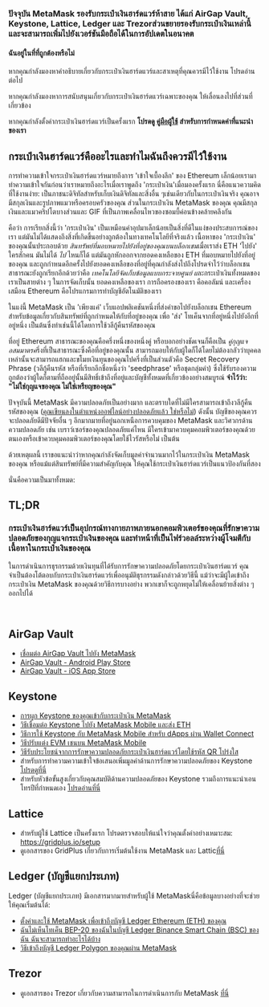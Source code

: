 ### ปัจจุบัน MetaMask รองรับกระเป๋าเงินฮาร์ดแวร์ห้าสาย ได้แก่ AirGap Vault, Keystone, Lattice, Ledger และ Trezorส่วนขยายรองรับกระเป๋าเงินเหล่านี้ และจะสามารถเพิ่มไปยังเวอร์ชันมือถือได้ในการอัปเดตในอนาคต



#### ฉันอยู่ในที่ที่ถูกต้องหรือไม่


หากคุณกำลังมองหาคำอธิบายเกี่ยวกับกระเป๋าเงินฮาร์ดแวร์และสาเหตุที่คุณควรมีไว้ใช้งาน โปรดอ่านต่อไป


หากคุณกำลังมองหาการสนับสนุนเกี่ยวกับกระเป๋าเงินฮาร์ดแวร์เฉพาะของคุณ ให้เลื่อนลงไปที่ส่วนที่เกี่ยวข้อง


หากคุณกำลังตั้งค่ากระเป๋าเงินฮาร์ดแวร์เป็นครั้งแรก **โปรดดู [คู่มือผู้ใช้](https://support.metamask.io/hc/en-us/articles/5450173968283) สำหรับการกำหนดค่าที่แนะนำของเรา**



#### 


กระเป๋าเงินฮาร์ดแวร์คืออะไรและทำไมฉันถึงควรมีไว้ใช้งาน
------------------------------------------------------


การทำความเข้าใจกระเป๋าเงินฮาร์ดแวร์หมายถึงการ 'เข้าใจเบื้องลึก' ของ Ethereum เล็กน้อยเรามาทำความเข้าใจกันก่อนว่าเราหมายถึงอะไรเมื่อเราพูดถึง 'กระเป๋าเงิน'เมื่อมองครั้งแรก นี่คือแนวความคิดที่ใช้งานง่าย: เป็นภาชนะดิจิทัลสำหรับเก็บเงินดิจิทัลและสิ่งอื่น ๆเช่นเดียวกับในกระเป๋าเงินจริง คุณอาจมีสกุลเงินและรูปภาพแมวหรือครอบครัวของคุณ ส่วนในกระเป๋าเงิน MetaMask ของคุณ คุณมีสกุลเงินและแมวคริปโตบางส่วนและ GIF ที่เป็นภาพเคลื่อนไหวของซอมบี้ค่อนข้างคล้ายคลึงกัน


คือว่า การเรียกสิ่งนี้ว่า 'กระเป๋าเงิน' เป็นเหมือนคำอุปมาเล็กน้อยเป็นสิ่งที่ดีในแง่ของประสบการณ์ของเรา แต่มันไม่ได้แสดงถึงสิ่งที่เกิดขึ้นอย่างถูกต้องในทางเทคโนโลยีที่จริงแล้ว เนื้อหาของ 'กระเป๋าเงิน' ของคุณนั้นประกอบด้วย *สินทรัพย์ที่มอบหมายไปยังที่อยู่ของคุณบนบล็อกเชน*เมื่อเราส่ง ETH 'ไปยัง' ใครสักคน มันไม่ได้ *ไป* ไหนก็ได้ แต่มันถูกหักออกจากยอดคงเหลือของ ETH ที่มอบหมายไปยังที่อยู่ของคุณ และถูกกำหนดอีกครั้งไปยังยอดคงเหลือของที่อยู่ที่คุณกำลังส่งไปถึงโปรดจำไว้ว่าบล็อกเชนสาธารณะยังถูกเรียกอีกด้วยว่าคือ *เทคโนโลยีจัดเก็บข้อมูลแบบกระจายศูนย์ แ*ละกระเป๋าเงินทั้งหมดของเราเป็นสายต่าง ๆ ในการจัดเก็บนั้น ยอดคงเหลือของเรา การถือครองของเรา คือคอลัมน์ และเครื่องเสมือน Ethereum คือโปรแกรมการทำบัญชีอัตโนมัติของเรา


ในแง่นี้ MetaMask เป็น 'เพียงแค่' เว็บแอปพลิเคชันหนึ่งที่ส่งคำขอไปยังบล็อกเชน Ethereum สำหรับข้อมูลเกี่ยวกับสินทรัพย์ที่ถูกกำหนดให้กับที่อยู่ของคุณ เพื่อ 'ส่ง' โทเค็นจากที่อยู่หนึ่งไปยังอีกที่อยู่หนึ่ง เป็นต้นซึ่งทำเช่นนี้ได้โดยการใช้วลีกู้คืนรหัสของคุณ


ที่อยู่ Ethereum สาธารณะของคุณคือครึ่งหนึ่งของหนึ่งคู่ หรือบอกอย่างชัดเจนก็คือเป็น *คู่กุญแจอสมมาตรค*รึ่งที่เป็นสาธารณะซึ่งคือที่อยู่ของคุณนั้น สามารถมอบให้กับผู้ใดก็ได้โดยไม่ต้องกลัวว่าบุคคลเหล่านั้นจะสามารถแฮกและขโมยเงินทุนของคุณไปครึ่งที่เป็นส่วนตัวคือ Secret Recovery Phrase (วลีกู้คืนรหัส หรือที่เรียกอีกชื่อหนึ่งว่า 'seedphrase' หรือชุดกลุ่มคำ) ซึ่งใช้รับรองความถูกต้องว่าผู้ใดก็ตามที่ถืออยู่นั้นมีสิทธิ์เข้าถึงที่อยู่และบัญชีทั้งหมดที่เกี่ยวข้องอย่างสมบูรณ์ **จำไว้ว่า: "ไม่ใช่กุญแจของคุณ ไม่ใช่เหรียญของคุณ"**


ปัจจุบันนี้ MetaMask มีความปลอดภัยเป็นอย่างมาก และตราบใดที่ไม่มีใครสามารถเข้าถึงวลีกู้คืนรหัสของคุณ ([คุณเขียนลงในตำแหน่งออฟไลน์อย่างปลอดภัยแล้ว ใช่หรือไม่](https://support.metamask.io/hc/en-us/articles/4404722782107)) ดังนั้น บัญชีของคุณควรจะปลอดภัยดีมีปัจจัยอื่น ๆ อีกมากมายที่อยู่นอกเหนือการควบคุมของ MetaMask และวิศวกรด้านความปลอดภัย เช่น เบราว์เซอร์ของคุณปลอดภัยแค่ไหน มีใครเข้ามาควบคุมคอมพิวเตอร์ของคุณด้วยตนเองหรือเข้าควบคุมคอมพิวเตอร์ของคุณโดยใช้ไวรัสหรือไม่ เป็นต้น


ด้วยเหตุผลนี้ เราขอแนะนำว่าหากคุณกำลังจัดเก็บมูลค่าจำนวนมากไว้ในกระเป๋าเงิน MetaMask ของคุณ หรือแม้แต่สินทรัพย์ที่มีความสำคัญกับคุณ ให้คุณใช้กระเป๋าเงินฮาร์ดแวร์เป็นแนวป้องกันที่สอง


นั่นคือความเป็นมาทั้งหมด:



TL;DR
------


### **กระเป๋าเงินฮาร์ดแวร์เป็นอุปกรณ์ทางกายภาพภายนอกคอมพิวเตอร์ของคุณที่รักษาความปลอดภัยของกุญแจกระเป๋าเงินของคุณ และทำหน้าที่เป็นไฟร์วอลล์ระหว่างผู้โจมตีกับเนื้อหาในกระเป๋าเงินของคุณ**


ในการดำเนินการธุรกรรมด้วยเงินทุนที่ได้รับการรักษาความปลอดภัยโดยกระเป๋าเงินฮาร์ดแวร์ คุณจำเป็นต้องโต้ตอบกับกระเป๋าเงินฮาร์ดแวร์เพื่ออนุมัติธุรกรรมดังกล่าวด้วยวิธีนี้ แม้ว่าจะมีผู้ใดเข้าถึงกระเป๋าเงิน MetaMask ของคุณด้วยวิธีการบางอย่าง พวกเขาก็จะถูกหยุดไม่ให้เคลื่อนย้ายสิ่งต่าง ๆ ออกไปได้


 


AirGap Vault
------------


* [เชื่อมต่อ AirGap Vault ไปยัง MetaMask](https://support.airgap.it/guides/metamask/)
* [AirGap Vault - Android Play Store](https://play.google.com/store/apps/details?id=it.airgap.vault&hl=en_US&gl=US)
* [AirGap Vault - iOS App Store](https://apps.apple.com/us/app/airgap-vault-secure-secrets/id1417126841)


Keystone
--------


* [การผูก Keystone ของคุณเข้ากับกระเป๋าเงิน MetaMask](https://support.keyst.one/3rd-party-wallets/eth-and-web3-wallets-keystone/bind-metamask-with-keystone)
* [วิธีเชื่อมต่อ Keystone ไปยัง MetaMask Mobile และส่ง ETH](https://support.keyst.one/3rd-party-wallets/eth-and-web3-wallets-keystone/metamask-mobile)
* [วิธีการใช้ Keystone กับ MetaMask Mobile สำหรับ dApps ผ่าน Wallet Connect](https://support.keyst.one/3rd-party-wallets/eth-and-web3-wallets-keystone/metamask-mobile/defi-with-metamask-mobile)
* [วิธีปรับแต่ง EVM เชนบน MetaMask Mobile](https://support.keyst.one/3rd-party-wallets/eth-and-web3-wallets-keystone/metamask-mobile/configuring-evm-chains-on-metamask-mobile)
* [วิธีรับประโยชน์จากการรักษาความปลอดภัยกระเป๋าเงินฮาร์ดแวร์โดยใช้รหัส QR โปร่งใส](https://consensys.net/blog/news/metamask-x-keystone-how-to-benefit-from-hardware-wallet-security-using-transparent-qr-code/)
* สำหรับการทำความความเข้าใจข้อเสนอเพิ่มมูลค่าด้านการรักษาความปลอดภัยของ Keystone [โปรดดูที่นี่](https://blog.keyst.one/blind-signing-a-security-black-hole-for-the-ethereum-community-13f909b848b6)
* สำหรับหัวข้อขั้นสูงเกี่ยวกับคุณสมบัติด้านความปลอดภัยของ Keystone รวมถึงการแนะนำเอนโทรปีที่กำหนดเอง [โปรดอ่านที่นี่](https://support.keyst.one/general-navigation-guide#advanced-users)


Lattice
-------


* สำหรับผู้ใช้ Lattice เป็นครั้งแรก โปรดตรวจสอบให้แน่ใจว่าคุณตั้งค่าอย่างเหมาะสม: <https://gridplus.io/setup>
* ดูเอกสารของ GridPlus เกี่ยวกับการเริ่มต้นใช้งาน MetaMask และ Lattic[ที่นี่](https://docs.gridplus.io/setup/metamask)


Ledger (บัญชีแยกประเภท)
-----------------------


Ledger (บัญชีแยกประเภท) มีเอกสารมากมายสำหรับผู้ใช้ MetaMaskนี่คือข้อมูลบางอย่างที่จะช่วยให้คุณเริ่มต้นได้:  



* [ตั้งค่าและใช้ MetaMask เพื่อเข้าถึงบัญชี Ledger Ethereum (ETH) ของคุณ](https://support.ledger.com/hc/en-us/articles/4404366864657-Set-up-and-use-MetaMask-to-access-your-Ledger-Ethereum-ETH-account?docs=true)
* [ฉันไม่เห็นโทเค็น BEP-20 ของฉันในบัญชี Ledger Binance Smart Chain (BSC) ของฉัน ฉันจะสามารถทำอะไรได้บ้าง](https://support.ledger.com/hc/en-us/articles/4406111561617-I-don-t-see-my-BEP-20-tokens-in-my-Ledger-Binance-Smart-Chain-BSC-account-what-can-I-do-?support=true)
* [วิธีเข้าถึงบัญชี Ledger Polygon ของคุณผ่าน MetaMask](https://support.ledger.com/hc/en-us/articles/4418394184209-How-to-access-your-Ledger-Polygon-MATIC-account-via-Metamask?docs=true)


Trezor
------


* ดูเอกสารของ Trezor เกี่ยวกับความสามารถในการดำเนินการกับ MetaMask [ที่นี่](https://wiki.trezor.io/Apps:MetaMask)
